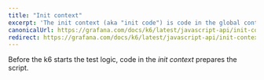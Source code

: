 ```yaml
---
title: "Init context"
excerpt: 'The init context (aka "init code") is code in the global context that has access to a few functions not accessible during main script execution.'
canonicalUrl: https://grafana.com/docs/k6/latest/javascript-api/init-context/
redirect: https://grafana.com/docs/k6/latest/javascript-api/init-context/
---
```


Before the k6 starts the test logic, code in the _init context_ prepares the script.
